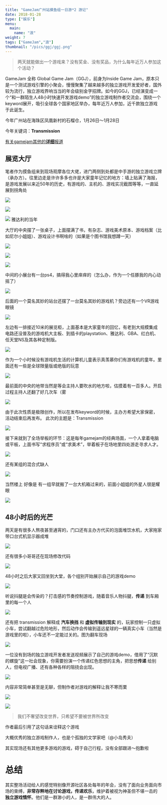```yaml
---
title: "GameJam广州站摸鱼组一日游*2 游记"
date: 2018-01-28
type: ["娱乐"]
menu:
  main:
    name: "浪"
weight: 7
tags: ["GameJam","浪"]
thumbnail: "/pics/ggj/ggj.png"
---
```


> 两天就能做出一个游戏来？没有奖金、没有奖品，为什么每年近万人参加这个活动？

GameJam 全称 Global Game Jam（GGJ），前身为Inside Game Jam，原本只是一个测试游戏引擎的小聚会，慢慢聚集了越来越多的独立游戏开发爱好者，国外较为流行，独立游戏界响当当的年会级别金字招牌。如今的GGJ，已经演变成一个“和一群陌生人48小时快速开发游戏demo”的独立游戏制作者交流会，围绕一个keyword展开，吸引全球各个国家地区举办，每年近万人参加，近千款独立游戏于此诞生。

今年广州站在海珠区凤凰新村的石榴仓，1月26日～1月28日

今年关键词：**Transmission**

[有关gamejam其他的**详细**报道](https://mp.weixin.qq.com/s?__biz=MzIzMDA3ODg0NA==&mid=2649447223&idx=1&sn=e3ab4e87532db93fc6152070c14b80ac&chksm=f0a71b24c7d09232e397ba7245b7ba076f0fc0fc624cbd0b9b2a817e018041e4e39fd6392b61&mpshare=1&scene=1&srcid=1226LuMKd3yzPYHOPPsrnisY#rd)

## 展览大厅

笔者作为摸鱼组来到现场观摩各位大佬，进门两侧到处都是中手游的独立游戏立牌（承办方）。往里边走是许许多多也许是大家童年记忆的地方：墙上贴满了海报，是游戏发展以来近50年的历史，有游戏的、主机的、游戏实况截图等等，一直延展到拐角处

![](/pics/ggj/2.JPG)

![](/pics/ggj/1.JPG)

![](/pics/ggj/3.JPG)
雅达利的当年


大厅的中央摆了一张桌子，上面摆满了书，有杂志、游戏美术原本、游戏档案（比如尼尔小姐姐）、游戏设计书啊啥的（如果是个图书馆我想蹲一天）

![](/pics/ggj/4.JPG)

![](/pics/ggj/5.JPG)

![](/pics/ggj/6.JPG)


中间的小展台有一台ps4，搞得我心里痒痒的（怎么办，作为一个任豚我的内心动摇了）

![](/pics/ggj/7.JPG)


后面的一个莫名其妙的站台还摆了一台莫名其妙的游戏机？旁边还有一个VR游戏眼镜

![](/pics/ggj/9.JPG)


左边有一排接近10米的展览柜，上面基本是大家童年的回忆，有老到大规模集成电路还没普及的游戏机大主板、到插卡的playstation、雅达利、GBA、红白机、任天堂NS及其各种定制版。

![](/pics/ggj/8.JPG)

作为一个小时候没有游戏机生活的计算机儿童表示真羡慕你们有游戏机的童年。里面还有一些是全球限量版或绝版的玩意

![](/pics/ggj/10.JPG)

最前面的中央的地带当然是等会主持人要吹水的地方啦，估摸着有一百多人。开启过程主持人还翻了好几次车（雾

![](/pics/ggj/11.JPG)

由于此次性质是极限创作，所以在发布keyword的时候，主办方希望大家保密，活动结束后再发布。
此次的主题是：Transmission

![](/pics/ggj/12.jpeg)

接下来就到了全场举板的环节：这是每年gamejam的经典场面，一个人拿着电脑或平板，上面书写“求程序员”或“求美术”，举着板子在场地里四处游走寻求人才。

![](/pics/ggj/15.JPG)

还有某组的混合式缺人

![](/pics/ggj/14.JPG)

当然楼上 好像是 有一组早就搬了一台大机箱过来的，前面小姐姐的外星人很是耀眼

![](/pics/ggj/13.JPG)

## 48小时后的光芒

两天是有很多人熬夜甚至通宵的，门口还有主办方代买的泡面堆饮水机，大家拖家带口台式机显示器成堆

![](/pics/ggj/23.JPG)


还有很多小哥哥还在现场修改代码

![](/pics/ggj/22.JPG)

48小时之后大家又回坐到大堂，各个组别开始展示自己的游戏demo

![](/pics/ggj/16.JPG)

听说抖腿是会传染的？打击感的节奏控制游戏，随着音乐人物抖腿，**传递** 到车厢里的每一个人

![](/pics/ggj/17.JPG)

还有把 transmission 解释成 **汽车换挡** 和 **虚拟传输到现实** 的，玩家控制一只虚拟小车，尝试翻越过危险地形，然后动作会传输到遥远星球的一辆真实小车（当然是游戏里的啦），小车还不一定能过关的。图为翻车现场

![](/pics/ggj/21.JPG)

一位没有到场的独立游戏开发者发送视频展示了自己的游戏demo，借用了“沉默的螺旋”这一社会现象，你需要扮演一个传递红色思想的主角，把思想**传递** 给别人，但电视广播、还有各种各样的阻挠会出现。

![](/pics/ggj/18.JPG)

内容非常简单甚至是无聊，但制作者对游戏的解释让我不寒而栗

![](/pics/ggj/19.JPG)

![](/pics/ggj/20.JPG)

> 我们不奢望改变世界，只希望不要被世界所改变

作者最后引用了这句话来诠释这个游戏

大概优秀的独立游戏制作人，也是个孤独的文学家吧（@小岛秀夫）

其实现场还有其他更多游戏的游戏，碍于自己行程，没有全部跟进～抱歉啦

# 总结

其实整场活动给人的感觉特别像开源社区各处每年的年会，没有了面向业务面向市场的束缚，**非常存粹地在讨论游戏，传递欢乐**，维护着被视为神圣但不堪一击的 **独立游戏情怀**。他们是一群渺小的人，是一群伟大的人。
